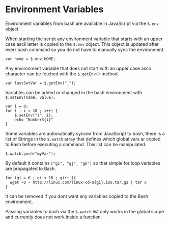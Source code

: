 
# Environment Variables

Environment variables from bash are available in JavaScript via the `$.env` object.  

When starting the script any environment variable that starts with an upper case ascii letter is copied to the `$.env` object. This object is updated after everr bash command so you do not have to manually sync the environment.

    var home = $.env.HOME;

Any environment variable that does not start with an upper case ascii character can be fetched with the `$.getEnv()` method.

    var lastSetVar = $.getEnv("_");

Variables can be added or changed in the bash environment with `$.setEnv(name, value);`

    var i = 0;
    for ( ; i < 10 ; i++) {
        $.setEnv("i", i);
        echo "Number${i}"
    }


Some variables are automatically synced from JavaScript to bash, there is a list of Strings in the `$.watch` array that defines which global vars ar copied to Bash before executing a command.  This list can be manipulated.

    $.watch.push("myVar");

By default it contains `["gi", "gj", "gk"]` so that simple for loop variables are propagated to Bash.

    for (gi = 0 ; gi < 10 ; gi++ ){
      wget -O - http://linux.com/linux-cd-${gi}.iso.tar.gz | tar x
    }

It can be removed if you dont want any variables copied to the Bash environment.

Passing variables to bash via the `$.watch` list only works in the global scope and currently does not work inside a function.
